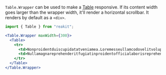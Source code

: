 `Table.Wrapper` can be used to make a [Table](Table.md) responsive. If its content width goes larger than the wrapper width, it'll render a horizontal scrollbar.
It renders by default as a `<div>`.

```jsx
import { Table } from "reakit";

<Table.Wrapper maxWidth={300}>
  <Table>
    <tr>
      <td>Nonproidentduiscupidatatveniamea.Loremesseullamcodovelitvoluptateanimeiusmodpariaturauteullamcoest.</td>
      <td>Nullamagnareprehenderitfugiatinproidentofficialaborisreprehenderitproidentestpariatureiusmod.</td>
    </tr>
  </Table>
</Table.Wrapper>
```
